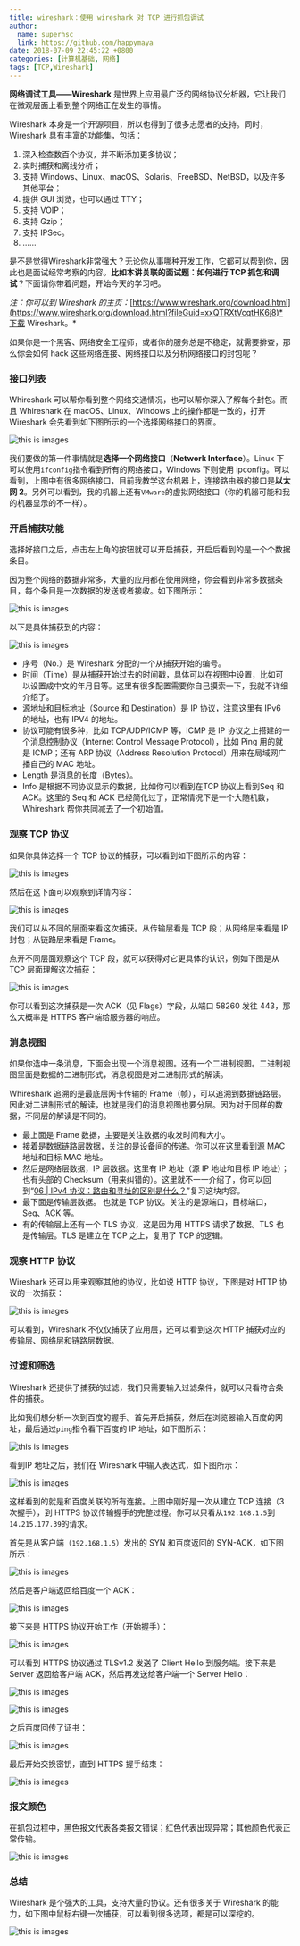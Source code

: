 ```yaml
---
title: wireshark：使用 wireshark 对 TCP 进行抓包调试
author:
  name: superhsc
  link: https://github.com/happymaya
date: 2018-07-09 22:45:22 +0800
categories: [计算机基础, 网络]
tags: [TCP,Wireshark]
---
```


**网络调试工具——Wireshark** 是世界上应用最广泛的网络协议分析器，它让我们在微观层面上看到整个网络正在发生的事情。

Wireshark 本身是一个开源项目，所以也得到了很多志愿者的支持。同时，Wireshark 具有丰富的功能集，包括：

1. 深入检查数百个协议，并不断添加更多协议；
2. 实时捕获和离线分析；
3. 支持 Windows、Linux、macOS、Solaris、FreeBSD、NetBSD，以及许多其他平台；
4. 提供 GUI 浏览，也可以通过 TTY；
5. 支持 VOIP；
6. 支持 Gzip；
7. 支持 IPSec。
8. ……

是不是觉得Wireshark非常强大？无论你从事哪种开发工作，它都可以帮到你，因此也是面试经常考察的内容。**比如本讲关联的面试题：如何进行 TCP 抓包和调试**？下面请你带着问题，开始今天的学习吧。

*注：你可以到 Wireshark 的主页：*[https://www.wireshark.org/download.html](https://www.wireshark.org/download.html?fileGuid=xxQTRXtVcqtHK6j8)*下载 Wireshark。*

如果你是一个黑客、网络安全工程师，或者你的服务总是不稳定，就需要排查，那么你会如何 hack 这些网络连接、网络接口以及分析网络接口的封包呢？

### 接口列表

Whireshark 可以帮你看到整个网络交通情况，也可以帮你深入了解每个封包。而且 Whireshark 在 macOS、Linux、Windows 上的操作都是一致的，打开 Wireshark 会先看到如下图所示的一个选择网络接口的界面。

![this is images](https://maxpixelton.github.io/images/assert/network/network-0901.png)

我们要做的第一件事情就是**选择一个网络接口**（**Network Interface**）。Linux 下可以使用`ifconfig`指令看到所有的网络接口，Windows 下则使用 ipconfig。可以看到，上图中有很多网络接口，目前我教学这台机器上，连接路由器的接口是**以太网 2**。另外可以看到，我的机器上还有`VMware`的虚拟网络接口（你的机器可能和我的机器显示的不一样）。

### 开启捕获功能

选择好接口之后，点击左上角的按钮就可以开启捕获，开启后看到的是一个个数据条目。

因为整个网络的数据非常多，大量的应用都在使用网络，你会看到非常多数据条目，每个条目是一次数据的发送或者接收。如下图所示：

![this is images](https://maxpixelton.github.io/images/assert/network/network-0902.png)

以下是具体捕获到的内容：

![this is images](https://maxpixelton.github.io/images/assert/network/network-0903.png)

- 序号（No.）是 Wireshark 分配的一个从捕获开始的编号。
- 时间（Time）是从捕获开始过去的时间戳，具体可以在视图中设置，比如可以设置成中文的年月日等。这里有很多配置需要你自己摸索一下，我就不详细介绍了。
- 源地址和目标地址（Source 和 Destination）是 IP 协议，注意这里有 IPv6 的地址，也有  IPV4 的地址。
- 协议可能有很多种，比如 TCP/UDP/ICMP 等，ICMP 是 IP  协议之上搭建的一个消息控制协议（Internet Control Message Protocol），比如 Ping 用的就是 ICMP；还有  ARP 协议（Address Resolution Protocol）用来在局域网广播自己的 MAC 地址。
- Length 是消息的长度（Bytes）。
- Info 是根据不同协议显示的数据，比如你可以看到在TCP 协议上看到Seq 和 ACK。这里的 Seq 和 ACK 已经简化过了，正常情况下是一个大随机数，Whireshark 帮你共同减去了一个初始值。

### 观察 TCP 协议

如果你具体选择一个 TCP 协议的捕获，可以看到如下图所示的内容：

![this is images](https://maxpixelton.github.io/images/assert/network/network-0904.png)

然后在这下面可以观察到详情内容：

![this is images](https://maxpixelton.github.io/images/assert/network/network-0905.png)

我们可以从不同的层面来看这次捕获。从传输层看是 TCP 段；从网络层来看是 IP 封包；从链路层来看是 Frame。

点开不同层面观察这个 TCP 段，就可以获得对它更具体的认识，例如下图是从 TCP 层面理解这次捕获：

![this is images](https://maxpixelton.github.io/images/assert/network/network-0906.png)

你可以看到这次捕获是一次 ACK（见 Flags）字段，从端口 58260 发往 443，那么大概率是 HTTPS 客户端给服务器的响应。

### 消息视图

如果你选中一条消息，下面会出现一个消息视图。还有一个二进制视图。二进制视图里面是数据的二进制形式，消息视图是对二进制形式的解读。

Whireshark 追溯的是最底层网卡传输的 Frame（帧），可以追溯到数据链路层。因此对二进制形式的解读，也就是我们的消息视图也要分层。因为对于同样的数据，不同层的解读是不同的。

- 最上面是 Frame 数据，主要是关注数据的收发时间和大小。
- 接着是数据链路层数据，关注的是设备间的传递。你可以在这里看到源 MAC 地址和目标 MAC 地址。
- 然后是网络层数据，IP 层数据。这里有 IP 地址（源 IP 地址和目标 IP 地址）；也有头部的 Checksum（用来纠错的）。这里就不一一介绍了，你可以回到“[06 | IPv4 协议：路由和寻址的区别是什么？](https://kaiwu.lagou.com/course/courseInfo.htm?courseId=837#/detail/pc?id=7271&fileGuid=xxQTRXtVcqtHK6j8)”复习这块内容。
- 最下面是传输层数据。 也就是 TCP 协议。关注的是源端口，目标端口，Seq、ACK 等。
- 有的传输层上还有一个 TLS 协议，这是因为用 HTTPS 请求了数据。TLS 也是传输层。TLS 是建立在 TCP 之上，复用了 TCP 的逻辑。

### 观察 HTTP 协议

Wireshark 还可以用来观察其他的协议，比如说 HTTP 协议，下图是对 HTTP 协议的一次捕获：

![this is images](https://maxpixelton.github.io/images/assert/network/network-0907.png)

可以看到，Wireshark 不仅仅捕获了应用层，还可以看到这次 HTTP 捕获对应的传输层、网络层和链路层数据。

### 过滤和筛选

Wireshark 还提供了捕获的过滤，我们只需要输入过滤条件，就可以只看符合条件的捕获。

比如我们想分析一次到百度的握手。首先开启捕获，然后在浏览器输入百度的网址，最后通过`ping`指令看下百度的 IP 地址，如下图所示：

![this is images](https://maxpixelton.github.io/images/assert/network/network-0908.png)

看到IP 地址之后，我们在 Wireshark 中输入表达式，如下图所示：

![this is images](https://maxpixelton.github.io/images/assert/network/network-0910.png)

这样看到的就是和百度关联的所有连接。上图中刚好是一次从建立 TCP 连接（3 次握手），到 HTTPS 协议传输握手的完整过程。你可以只看从`192.168.1.5`到`14.215.177.39`的请求。

首先是从客户端（`192.168.1.5`）发出的 SYN 和百度返回的 SYN-ACK，如下图所示：

![this is images](https://maxpixelton.github.io/images/assert/network/network-0911.png)

然后是客户端返回给百度一个 ACK：

![this is images](https://maxpixelton.github.io/images/assert/network/network-0912.png)

接下来是 HTTPS 协议开始工作（开始握手）：

![this is images](https://maxpixelton.github.io/images/assert/network/network-0913.png)

可以看到 HTTPS 协议通过 TLSv1.2 发送了 Client Hello 到服务端。接下来是 Server 返回给客户端 ACK，然后再发送给客户端一个 Server Hello：

![this is images](https://maxpixelton.github.io/images/assert/network/network-0914.png)

![this is images](https://maxpixelton.github.io/images/assert/network/network-0915.png)

之后百度回传了证书：

![this is images](https://maxpixelton.github.io/images/assert/network/network-0916.png)

最后开始交换密钥，直到 HTTPS 握手结束：

![this is images](https://maxpixelton.github.io/images/assert/network/network-0917.png)

### 报文颜色

在抓包过程中，黑色报文代表各类报文错误；红色代表出现异常；其他颜色代表正常传输。

![this is images](https://maxpixelton.github.io/images/assert/network/network-0918.png)

### 总结

Wireshark 是个强大的工具，支持大量的协议。还有很多关于 Wireshark 的能力，如下图中鼠标右键一次捕获，可以看到很多选项，都是可以深挖的。

![this is images](https://maxpixelton.github.io/images/assert/network/network-0919.png)
